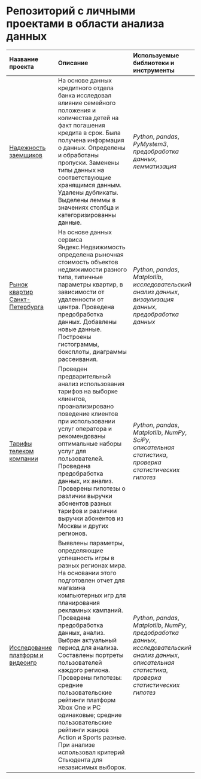 # Репозиторий с личными проектами в области анализа данных

| Название проекта | Описание | Используемые библиотеки и инструменты | 
| :---------------------- | :---------------------- | :---------------------- |
| [Надежность заемщиков](banking/scoring.ipynb) | На основе данных кредитного отдела банка исследовал влияние семейного положения и количества детей на факт погашения кредита в срок. Была получена информация о данных. Определены и обработаны пропуски. Заменены типы данных на соответствующие хранящимся данным. Удалены дубликаты. Выделены леммы в значениях столбца и категоризированны данные.| *Python*, *pandas*, *PyMystem3*, *предобработка данных*, *лемматизация* |
| [Рынок квартир Санкт-Петербурга](estate/estate.ipynb) | На основе данных сервиса Яндекс.Недвижимость определена рыночная стоимость объектов недвижимости разного типа, типичные параметры квартир, в зависимости от удаленности от центра. Проведена предобработка данных. Добавлены новые данные. Построены гистограммы, боксплоты, диаграммы рассеивания.| *Python*, *pandas*, *Matplotlib*, *исследовательский анализ данных*, *визаулизация данных*, *предобработка данных* |
| [Тарифы телеком компании](telecom/telecom.ipynb) | Проведен предварительный анализ использования тарифов на выборке клиентов, проанализировано поведение клиентов при использовании услуг оператора и рекомендованы оптимальные наборы услуг для пользователей. Проведена предобработка данных, их анализ. Проверены гипотезы о различии выручки абонентов разных тарифов и различии выручки абонентов из Москвы и других регионов.| *Python*, *pandas*, *Matplotlib*, *NumPy*, *SciPy*,  *описательная статистика*, *проверка статистических гипотез*|
| [Исследование платформ и видеоигр](games/games.ipynb) | Выявлены параметры, определяющие успешность игры в разных регионах мира. На основании этого подготовлен отчет для магазина компьютерных игр для планирования рекламных кампаний. Проведена предобработка данных, анализ. Выбран актуальный период для анализа. Составлены портреты пользователей каждого региона. Проверены гипотезы: средние пользовательские рейтинги платформ Xbox One и PC одинаковые; средние пользовательские рейтинги жанров Action и Sports разные. При анализе использовал критерий Стьюдента для независимых выборок.| *Python*, *pandas*, *Matplotlib*, *NumPy*, *предобработка данных*, *исследовательский анализ данных*, *описательная статистика*, *проверка статистических гипотез*|
